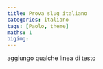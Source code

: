 ```yaml
---
title: Prova slug italiano
categories: italiano
tags: [Paolo, theme]
maths: 1
bigimg:
---
```


aggiungo qualche linea di testo


